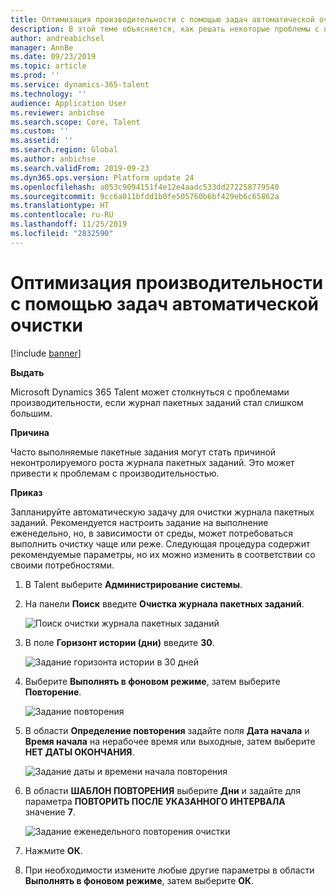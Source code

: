 ```yaml
---
title: Оптимизация производительности с помощью задач автоматической очистки
description: В этой теме объясняется, как решать некоторые проблемы с производительностью в Microsoft Dynamics 365 Talent, выполнив очистку журнала пакетных заданий.
author: andreabichsel
manager: AnnBe
ms.date: 09/23/2019
ms.topic: article
ms.prod: ''
ms.service: dynamics-365-talent
ms.technology: ''
audience: Application User
ms.reviewer: anbichse
ms.search.scope: Core, Talent
ms.custom: ''
ms.assetid: ''
ms.search.region: Global
ms.author: anbichse
ms.search.validFrom: 2019-09-23
ms.dyn365.ops.version: Platform update 24
ms.openlocfilehash: a053c9094151f4e12e4aadc533dd272258779540
ms.sourcegitcommit: 9cc6a011bfdd1b0fe505760b6bf429eb6c65862a
ms.translationtype: HT
ms.contentlocale: ru-RU
ms.lasthandoff: 11/25/2019
ms.locfileid: "2832590"
---
```

# <a name="optimize-performance-with-auto-cleanup-tasks"></a>Оптимизация производительности с помощью задач автоматической очистки

[!include [banner](includes/banner.md)]

**Выдать**

Microsoft Dynamics 365 Talent может столкнуться с проблемами производительности, если журнал пакетных заданий стал слишком большим.

**Причина**

Часто выполняемые пакетные задания могут стать причиной неконтролируемого роста журнала пакетных заданий. Это может привести к проблемам с производительностью. 

**Приказ**

Запланируйте автоматическую задачу для очистки журнала пакетных заданий. Рекомендуется настроить задание на выполнение еженедельно, но, в зависимости от среды, может потребоваться выполнить очистку чаще или реже. Следующая процедура содержит рекомендуемые параметры, но их можно изменить в соответствии со своими потребностями.

1. В Talent выберите **Администрирование системы**.

2. На панели **Поиск** введите **Очистка журнала пакетных заданий**.

   ![Поиск очистки журнала пакетных заданий](media/talent-batch-history-cleanup-search-bar.png)

3. В поле **Горизонт истории (дни)** введите **30**.

   ![Задание горизонта истории в 30 дней](media/talent-batch-history-cleanup-history-limit.png)

4. Выберите **Выполнять в фоновом режиме**, затем выберите **Повторение**.

   ![Задание повторения](media/talent-batch-history-cleanup-recurrence.png)

5. В области **Определение повторения** задайте поля **Дата начала** и **Время начала** на нерабочее время или выходные, затем выберите **НЕТ ДАТЫ ОКОНЧАНИЯ**. 

   ![Задание даты и времени начала повторения](media/talent-batch-history-cleanup-define-recurrence.png)

6. В области **ШАБЛОН ПОВТОРЕНИЯ** выберите **Дни** и задайте для параметра **ПОВТОРИТЬ ПОСЛЕ УКАЗАННОГО ИНТЕРВАЛА** значение **7**.

   ![Задание еженедельного повторения очистки](media/talent-batch-history-cleanup-recurrence-pattern.png)

7. Нажмите **ОК**.

8. При необходимости измените любые другие параметры в области **Выполнять в фоновом режиме**, затем выберите **ОК**.

